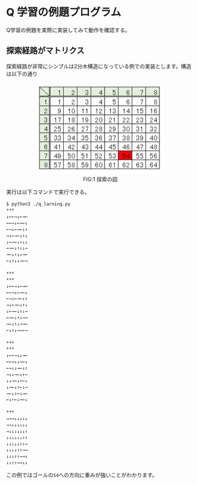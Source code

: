 # Q 学習の例題プログラム
Q学習の例題を実際に実装してみて動作を確認する。
## 探索経路がマトリクス
探索経路が非常にシンプルは2分木構造になっている例での実装とします。構造は以下の通り
<p align="center">
<img src="images/matorix.png" width="350px"><br>
FIG:1 探索の図
</p>


実行は以下コマンドで実行できる。
```bash
$ python3 ./q_larning.py
***
↓←←→↓←→←
←←→↓←→←↓
←→↓←→←↓↑
→↓←→←↓↑↓
↓←→←↓↑↓↓
←→←↓↑↓↓→
→←↓↑↓↓→←
←↓↑↓↓→←→

***
***
↓←←→↓←→←
←←→↓←→←↓
←→↓←→←↓↑
→↓←→←↓↑↓
↓←→←↓↑↓→
←→←↓↑↓→→
→←↓↑↓→→←
←↓↑↓→→←→

***
***
↓←←→↓↓→←
←←→↓↓→←↓
←→↓↓→←↓↑
→↓↓→←↓↑←
↓↓→←↓↑←↓
↓→←↓↑←↓→
→←↓↑←↓→←
←↓↑←↓→←↓

***
→→→↓↓↓↓↓
→→↓↓↓↓↓↓
→↓↓↓↓↓↓↑
↓↓↓↓↓↓↑↑
↓↓↓↓↓↑↑→
↓↓↓↓↑↑→→
↓↓↓↑↑→→↓
↓↓↑↑→→↓↓
```
この例ではゴールの`54`への方向に重みが強いことがわかります。
